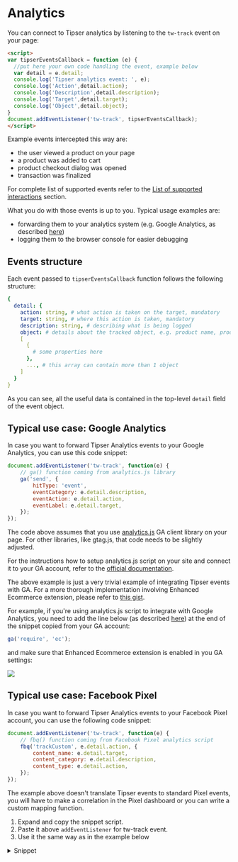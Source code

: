 # Analytics

You can connect to Tipser analytics by listening to the `tw-track` event on your page:

```html
<script>
var tipserEventsCallback = function (e) {
  //put here your own code handling the event, example below
  var detail = e.detail; 
  console.log('Tipser analytics event: ', e);
  console.log('Action',detail.action);
  console.log('Description',detail.description);
  console.log('Target',detail.target);
  console.log('Object',detail.object);
}
document.addEventListener('tw-track', tipserEventsCallback);
</script>
```

Example events intercepted this way are:

* the user viewed a product on your page
* a product was added to cart
* product checkout dialog was opened
* transaction was finalized

For complete list of supported events refer to the [List of supported interactions](#list-of-supported-interactions) section.

What you do with those events is up to you. Typical usage examples are:

* forwarding them to your analytics system (e.g. Google Analytics, as described [here](#typical-use-case-google-analytics))
* logging them to the browser console for easier debugging

## Events structure

Each event passed to `tipserEventsCallback` function follows the following structure:

```yaml
{
  detail: {
    action: string, # what action is taken on the target, mandatory
    target: string, # where this action is taken, mandatory
    description: string, # describing what is being logged
    object: # details about the tracked object, e.g. product name, product price, etc.
    [    
      {  
        # some properties here               
      },     
      ..., # this array can contain more than 1 object
    ]
  } 
}
```

As you can see, all the useful data is contained in the top-level `detail` field of the event object.

## Typical use case: Google Analytics

In case you want to forward Tipser Analytics events to your Google Analytics, you can use this code snippet:

```javascript
document.addEventListener('tw-track', function(e) {
    // ga() function coming from analytics.js library
    ga('send', {
        hitType: 'event',
        eventCategory: e.detail.description,
        eventAction: e.detail.action,
        eventLabel: e.detail.target,
    });
});
```

The code above assumes that you use <a href="https://developers.google.com/analytics/devguides/collection/analyticsjs" target="_blank">analytics.js</a> GA client library on your page. For other libraries, like gtag.js, that code needs to be slightly adjusted.

For the instructions how to setup analytics.js script on your site and connect it to your GA account, refer to the <a href="https://developers.google.com/analytics/devguides/collection/analyticsjs" target="_blank">official documentation</a>.

The above example is just a very trivial example of integrating Tipser events with GA. For a more thorough implementation involving Enhanced Ecommerce extension, please refer to [this gist](https://gist.github.com/piotr-sobczyk/c652fd03488e4bd4003d66c763b5127d).

For example, if you're using analytics.js script to integrate with Google Analytics, you need to add the line below (as described <a href="https://developers.google.com/analytics/devguides/collection/analyticsjs/enhanced-ecommerce#loadit" target="_blank">here</a>) at the end of the snippet copied from your GA account: 

```js
ga('require', 'ec');
```

and make sure that Enhanced Ecommerce extension is enabled in you GA settings:

[![](enhanced_ecommerce_config.png)](/images/enhanced_ecommerce_config.png)

## Typical use case: Facebook Pixel

In case you want to forward Tipser Analytics events to your Facebook Pixel account, you can use the following code snippet:

```javascript
document.addEventListener('tw-track', function(e) {
    // fbq() function coming from Facebook Pixel analytics script
    fbq('trackCustom', e.detail.action, {
        content_name: e.detail.target, 
        content_category: e.detail.description,
        content_type: e.detail.action,
    });
});
```
The example above doesn't translate Tipser events to standard Pixel events, you will have to make a correlation in the Pixel dashboard or you can write a custom mapping function. 


1. Expand and copy the snippet script.
2. Paste it above `addEventListener` for tw-track event.
3. Use it the same way as in the example below
<details>
  <summary>Snippet</summary>
  <p>

    ```javascript
    const callPixelEvent = function(e) {
      const action = e.detail.action;
      const target = e.detail.target;
      const object = e.detail.object;

      switch (true) {
        case action === 'Click' && target === 'Product tile': {
          const product = object[0];
          fbq('track', 'ViewContent', {
            currency: (product.salesPrice || product.listPrice || product.priceIncVat).currency,
            value: (product.salesPrice || product.listPrice || product.priceIncVat).value,
            content_name: product.name || product.title,
            content_ids: [product.id],
          });
          break;
        }
        case action === 'Cart' && target === 'Product': {
          const product = object[0];
          if ((product.name || product.title) && (product.salesPrice || product.listPrice || product.priceIncVat)) {
            fbq('track', 'AddToCart', {
              currency: (product.salesPrice || product.listPrice || product.priceIncVat).currency,
              value: (product.salesPrice || product.listPrice || product.priceIncVat).value,
              content_name: product.name || product.title,
              content_ids: [product.id],
            });
          } else {
            fbq('track', 'AddToCart', {
              content_ids: [product.id],
            });
          }
          break;
        }
        case action === 'Cart' && target === 'Payment': {
          const products = object;
          fbq('track', 'InitiateCheckout', {
            content_ids: products.map((p) => p.id),
            contents: products.map((p) => p.name).join(', '),
            currency: (products[0].salesPrice || products[0].listPrice || products[0].priceIncVat).currency,
            num_items: products.reduce((totalQuantity, product) => product.quantity + totalQuantity, 0),
            value: products.reduce((totalPrice, product) => product.quantity * (product.salesPrice || product.listPrice).value + totalPrice, 0),
          });
          break;
        }
        case action === 'Purchase' && target === 'Order': {
          const products = object.map((order) => order.Products).flat();
          fbq('track', 'Purchase', {
            value: products.reduce(
              (totalPrice, product) => totalPrice + (product.salesPrice || product.listPrice || product.priceIncVat).value,
              0
            ),
            currency: (products[0].salesPrice || products[0].listPrice || products[0].priceIncVat).currency,
            content_ids: products.map((product) => product.id),
            contents: products,
            content_type: 'product',
          });
          break;
        }
        default:
          break;
      }
    };
  ```

  </p>

</details>

```javascript
document.addEventListener('tw-track', callPixelEvent);
```

The code above assumes that you use <a href="https://developers.facebook.com/docs/facebook-pixel/implementation" target="_blank">pixel.js</a> facebook client library on your page.

For the instructions how to setup pixel.js script on your site and connect it to your Facebook for Developers account, refer to the <a href="https://developers.facebook.com/docs/facebook-pixel/implementation" target="_blank">official documentation</a>.

## List of supported interactions

### View collection
When a collection appears in the viewport.

`detail` object structure

 ```yaml
{
  description: ‘Collection viewed’,
  action: 'View',
  target: 'List',
  object:  {
    id: string,
    ownerUserId: string,
    created: string, #e.g. DateTime ISO 2019-06-11T08:40:29.377Z
    modified: string, #e.g. DateTime ISO 2019-06-11T08:40:29.377Z
    postComment: null | ?
    product: Product     
  }[]
}
```
_Quick links to object structures: [Product](#product-structure)_ 

### Click product in collection
When a product in a collection is clicked.

`detail` object structure

```yaml
{
  description: 'Product tile clicked',
  action: 'Click',
  target: 'Product tile',
  object: Product[]
}
```
_Quick links to object structures: [Product](#product-structure)_

### View product details
It is emitted every time product tile is clicked and product dialog is displayed.

`detail` object structure

```yaml
{
  description: 'Product detail page viewed',
  action: 'View',
  target: 'Product',
  object: Product[] # Product which interests us is the first element of an Array 
}
```
_Quick links to object structures: [Product](#product-structure)_

### View the Store
When the Tipser store appears in the viewport.

`detail` object structure

```yaml
{
  description: 'Shop viewed',
  action: 'View',
  target: 'Shop',
  object: [
    { 
      id: string, # collection id
      items: Product[], # products
      url_slug: string # store url slug 
    }
  ]
}
```

When a category is changed in the store, this event will be sent again with a different set of products and collection id.

### Click cart tab
When the shopping cart tab is clicked.

`detail` object structure

```yaml
{
  description: 'Cart clicked',
  action: 'Click',
  target: 'Cart-tab',
  object: []
}
```

### Add product to cart
  
When a product is added to a shopping cart.

`detail` object structure

```yaml
{
  description: ‘Product added to cart’,
  action: 'Cart',
  target: 'Product',
  object: ProductLegacy[]
}
```
_Quick links to object structures: [ProductLegacy](#productlegacy-structure)_

### View cart - with purchase intent
When cart appears in the viewport, and getting payment in view.

`detail` object structure

```yaml
{
  description: 'View cart - payment in viewport',
  action: 'View',
  target: 'Payment',
  object: OrderedProductLegacy[]
}
```

_Quick links to object structures: [OrderedProductLegacy](#orderedproductlegacy-structure)_

### Product purchased
When a product was bought (thank you page).


`detail` object structure

```yaml
{
  description: ‘Product purchased’,
  action: 'Purchase',
  target: 'Order',
  object: [
    {
      OrderId: string, 
      Products: ProductLegacy[]
    }
  ]
}
```
_Quick links to object structures: [ProductLegacy](#productlegacy-structure)_


### View cart
When cart icon appears in the viewport.

`detail` object structure

```yaml
{
  description: ‘View cart’,
  action: 'View',
  target: 'Cart-tab',
  object: []
}
```

## Objects structures

### `ProductLegacy` structure
```yaml
{ # Representation of product, but slightly different schema than Product
  id: string,
  name: string,
  brand: string,
  campaign: undefined,
  categories: CategoriesLegacy
  image: string, # url
  listPrice: Price,
  salesPrice: Price,
  variant: [],
  merchant: undefined
}
```
_Quick links to object structures: [CategoriesLegacy](#categorieslegacy-structure), [Price](#price-structure)_

### `OrderedProductLegacy` structure
```yaml
{ # Representation of product, but slightly different schema than Product
  id: string,
  name: string,
  brand: string,
  campaign: undefined,
  categories: CategoriesLegacy 
  merchant: string
  image: string, # url
  listPrice: Price,
  salesPrice: Price,
  variant: [],
  posId: string,
  quantity: number
}
```
_Quick links to object structures: [CategoriesLegacy](#categorieslegacy-structure), [Price](#price-structure)_

### `CategoriesLegacy` structure

```yaml
{
  [key]: string
}[]
```

### `Product` structure

```yaml
{
  id: string,
  title: string,
  images: Image[],
  brand: string,
  catgories: Categories
  currency: string, #ISO 4217
  description: string,
  priceInVat: Price,
  isInStock: boolean,
  variants: [],
  vat: { # percentage of VAT
    value: number,
    formatted: string, # human readable value percentage string
  }      
  categoriesValue: string
}
```
_Quick links to object structures: [Categories](#categories-structure), [Price](#price-structure), [Image](#image-structure)_

### `Image` structure

```yaml
{
  [key]: string 
  id: string,
  original: string
}
```
Each value is url for the certain variation of an image. `key` determines size, and it is one of following: `250x`, `450x`, `960x`, `50x50`.

### `Categories` structure

```yaml
  department: string,
  section: string,
  productType: string
``` 

### `Price` structure

```yaml
{
  value: number,
  currency: string, #ISO 4217
  formatted: string, # human readable price string    
}
```
